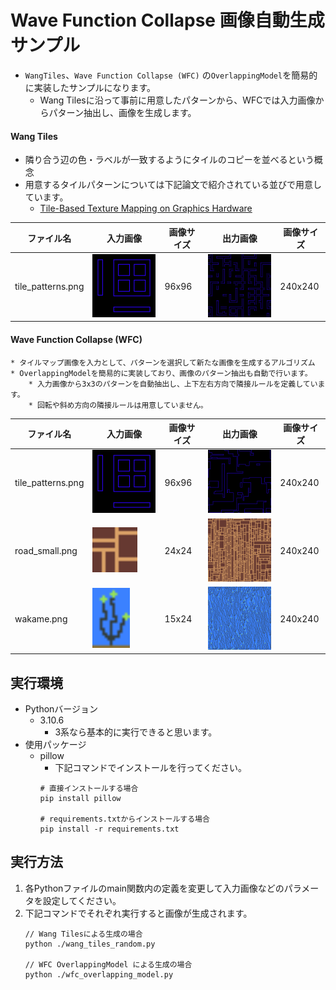 # Wave Function Collapse 画像自動生成サンプル

* `WangTiles`、`Wave Function Collapse (WFC)` の`OverlappingModel`を簡易的に実装したサンプルになります。
    * Wang Tilesに沿って事前に用意したパターンから、WFCでは入力画像からパターン抽出し、画像を生成します。

#### Wang Tiles
* 隣り合う辺の色・ラベルが一致するようにタイルのコピーを並べるという概念
* 用意するタイルパターンについては下記論文で紹介されている並びで用意しています。
    * [Tile-Based Texture Mapping on Graphics Hardware](https://graphics.stanford.edu/papers/tile_mapping_gh2004/)

| ファイル名 | 入力画像 | 画像サイズ | 出力画像 | 画像サイズ |
| -- | -- | -- | -- | -- |
| tile_patterns.png | <img src="ReadMeContents/tile_patterns_input.png" width="200" alt=""/> | 96x96 | <img src="ReadMeContents/tile_patterns_output_wang_240.png" width="200" alt=""/> | 240x240 |

#### Wave Function Collapse (WFC)
    * タイルマップ画像を入力として、パターンを選択して新たな画像を生成するアルゴリズム
    * OverlappingModelを簡易的に実装しており、画像のパターン抽出も自動で行います。
        * 入力画像から3x3のパターンを自動抽出し、上下左右方向で隣接ルールを定義しています。
        * 回転や斜め方向の隣接ルールは用意していません。

| ファイル名 | 入力画像 | 画像サイズ | 出力画像 | 画像サイズ |
| -- | -- | -- | -- | -- |
| tile_patterns.png | <img src="ReadMeContents/tile_patterns_input.png" width="200" alt=""/> | 96x96 | <img src="ReadMeContents/tile_patterns_output_wfc_240.png" width="200" alt=""/> | 240x240 |
| road_small.png | <img src="ReadMeContents/road_small_input.png" width="72" alt=""/> | 24x24 | <img src="ReadMeContents/road_small_output_wfc_240.png" width="200" alt=""/> | 240x240 |
| wakame.png | <img src="ReadMeContents/wakame_input.png" width="60" alt=""/> | 15x24 | <img src="ReadMeContents/wakame_output_wfc_240.png" width="200" alt=""/> | 240x240 |


## 実行環境

* Pythonバージョン
    * 3.10.6
        * 3系なら基本的に実行できると思います。
* 使用パッケージ
    * pillow
        * 下記コマンドでインストールを行ってください。
        ```
        # 直接インストールする場合
        pip install pillow

        # requirements.txtからインストールする場合
        pip install -r requirements.txt
        ```

## 実行方法

1. 各Pythonファイルのmain関数内の定義を変更して入力画像などのパラメータを設定してください。
2. 下記コマンドでそれぞれ実行すると画像が生成されます。
    ```
    // Wang Tilesによる生成の場合
    python ./wang_tiles_random.py

    // WFC OverlappingModel による生成の場合
    python ./wfc_overlapping_model.py
    ```
